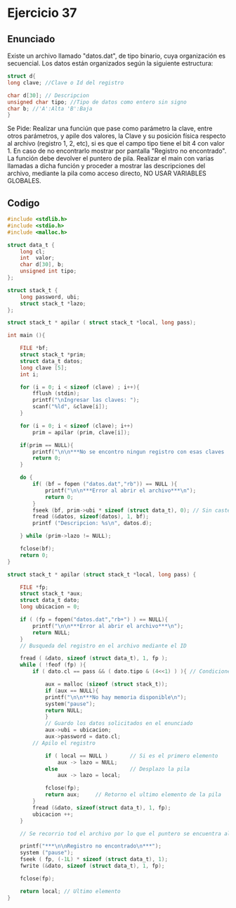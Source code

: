 # Ejercicio 37

## Enunciado
Existe un archivo llamado "datos.dat", de tipo binario, cuya organización es secuencial. Los datos están organizados 
según la siguiente estructura:

```c
struct d{                                                                                            
long clave; //Clave o Id del registro

char d[30]; // Descripcion                                                                                          
unsigned char tipo; //Tipo de datos como entero sin signo                                                                                                                                            
char b; //'A':Alta 'B':Baja                                                                                                                                                                          
}
```

Se Pide: Realizar una funciún que pase como parámetro la clave, entre otros parámetros, y apile dos valores, 
la Clave y su posición física respecto al archivo (registro 1, 2, etc), si es que el campo tipo tiene el bit 4 con valor 1. 
En caso de no encontrarlo mostrar por pantalla "Registro no encontrado". La función debe devolver el puntero de pila. 
Realizar el main con varias llamadas a dicha función y proceder a mostrar las descripciones del archivo, mediante la pila 
como acceso directo, NO USAR VARIABLES GLOBALES.

## Codigo
```c
#include <stdlib.h>
#include <stdio.h>
#include <malloc.h>

struct data_t {
	long cl;
	int  valor;
	char d[30], b;
	unsigned int tipo;
};

struct stack_t {
	long password, ubi;
	struct stack_t *lazo;
};

struct stack_t * apilar ( struct stack_t *local, long pass);

int main (){

	FILE *bf;
	struct stack_t *prim;
	struct data_t datos;
	long clave [5];
	int i;

	for (i = 0; i < sizeof (clave) ; i++){
		fflush (stdin);
		printf("\nIngresar las claves: ");
		scanf("%ld", &clave[i]);
	}

	for (i = 0; i < sizeof (clave); i++)
		prim = apilar (prim, clave[i]);

	if(prim == NULL){
		printf("\n\n***No se encontro ningun registro con esas claves | Pila vacia***\n");
		return 0;
	}

	do {
		if( (bf = fopen ("datos.dat","rb")) == NULL ){
			printf("\n\n***Error al abrir el archivo***\n");
		    return 0;
		}
		fseek (bf, prim->ubi * sizeof (struct data_t), 0); // Sin casteo ya que "ubi" es del tipo long
		fread (&datos, sizeof(datos), 1, bf);
		printf ("Descripcion: %s\n", datos.d);

	} while (prim->lazo != NULL);

	fclose(bf);
	return 0;
}

struct stack_t * apilar (struct stack_t *local, long pass) {

	FILE *fp;
	struct stack_t *aux;
	struct data_t dato;
	long ubicacion = 0;

	if ( (fp = fopen("datos.dat","rb+") ) == NULL){
		printf("\n\n***Error al abrir el archivo***\n");
		return NULL;
	}
	// Busqueda del registro en el archivo mediante el ID

	fread ( &dato, sizeof (struct data_t), 1, fp );
	while ( !feof (fp) ){
		if ( dato.cl == pass && ( dato.tipo & (4<<1) ) ){ // Condiciones de apilado

			aux = malloc (sizeof (struct stack_t));
			if (aux == NULL){
			printf("\n\n***No hay memoria disponible\n");
			system("pause");
			return NULL;
			}
			// Guardo los datos solicitados en el enunciado
		    aux->ubi = ubicacion;
		    aux->password = dato.cl;
		// Apilo el registro

		    if ( local == NULL )       // Si es el primero elemento
		    	aux -> lazo = NULL;
		    else                       // Desplazo la pila
		    	aux -> lazo = local;

		    fclose(fp);
		    return aux;     // Retorno el ultimo elemento de la pila
		}
		fread (&dato, sizeof(struct data_t), 1, fp);
		ubicacion ++;
	}

	// Se recorrio tod el archivo por lo que el puntero se encuentra al final del mismo

	printf("***\n\nRegistro no encontrado\n***");
	system ("pause");
	fseek ( fp, (-1L) * sizeof (struct data_t), 1);
	fwrite (&dato, sizeof (struct data_t), 1, fp);

	fclose(fp);

	return local; // Ultimo elemento
}
```

